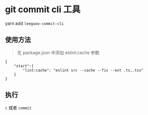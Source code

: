 # git commit cli 工具

yarn add `leeguoo-commit-cli`

## 使用方法

> 在 package.json 中添加 eslint:cache 参数

```
{
	"start":{
		"lint:cache": "eslint src --cache --fix --ext .ts,.tsx"
	}
}
```

## 执行

`c` 或者 `commit`
